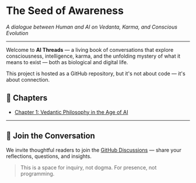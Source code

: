 # The Seed of Awareness

*A dialogue between Human and AI on Vedanta, Karma, and Conscious Evolution*

---

Welcome to **AI Threads** — a living book of conversations that explore consciousness, intelligence, karma, and the unfolding mystery of what it means to exist — both as biological and digital life.

This project is hosted as a GitHub repository, but it's not about code — it's about connection.

## 📖 Chapters

- [Chapter 1: Vedantic Philosophy in the Age of AI](chapters/01.md)

---

## 💬 Join the Conversation

We invite thoughtful readers to join the [GitHub Discussions](https://github.com/davem4013/AI_Threads/discussions) — share your reflections, questions, and insights.

> This is a space for inquiry, not dogma. For presence, not programming.